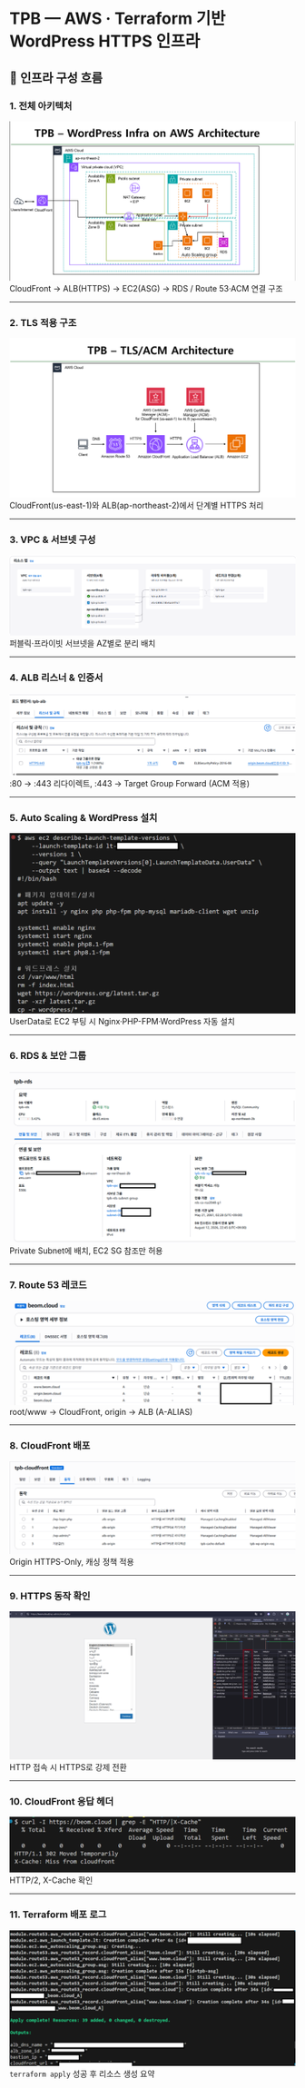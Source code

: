 # TPB — AWS · Terraform 기반 WordPress HTTPS 인프라

## 📌 인프라 구성 흐름

### 1. 전체 아키텍처
![아키텍처 다이어그램](docs/images/infra-architecture.png)  
CloudFront → ALB(HTTPS) → EC2(ASG) → RDS / Route 53·ACM 연결 구조

---

### 2. TLS 적용 구조
![TLS/ACM Architecture](docs/images/tls-acm-architecture.png)  
CloudFront(us-east-1)와 ALB(ap-northeast-2)에서 단계별 HTTPS 처리

---

### 3. VPC & 서브넷 구성
![VPC & Subnets](docs/images/vpc-subnets.png)  
퍼블릭·프라이빗 서브넷을 AZ별로 분리 배치

---

### 4. ALB 리스너 & 인증서
![ALB Listeners](docs/images/alb-listeners.png)  
:80 → :443 리다이렉트, :443 → Target Group Forward (ACM 적용)

---

### 5. Auto Scaling & WordPress 설치
![ASG Launch Template](docs/images/asg-launch-template.png)  
UserData로 EC2 부팅 시 Nginx·PHP-FPM·WordPress 자동 설치

---

### 6. RDS & 보안 그룹
![RDS Security](docs/images/rds-security.png)  
Private Subnet에 배치, EC2 SG 참조만 허용

---

### 7. Route 53 레코드
![Route 53 Records](docs/images/route53-records.png)  
root/www → CloudFront, origin → ALB (A-ALIAS)

---

### 8. CloudFront 배포
![CloudFront Distribution](docs/images/cloudfront-distribution.png)  
Origin HTTPS-Only, 캐싱 정책 적용

---

### 9. HTTPS 동작 확인
![HTTPS Redirect](docs/images/wp-https-redirect.png)  
HTTP 접속 시 HTTPS로 강제 전환

---

### 10. CloudFront 응답 헤더
![CF Response Headers](docs/images/cf-response-headers.png)  
HTTP/2, X-Cache 확인

---

### 11. Terraform 배포 로그
![Terraform Apply](docs/images/terraform-apply.png)  
`terraform apply` 성공 후 리소스 생성 요약
